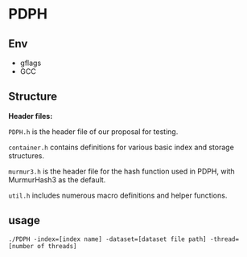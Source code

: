 # PDPH

## Env

- gflags
- GCC

## Structure

**Header files:**

`PDPH.h` is the header file of our proposal for testing.

`container.h` contains definitions for various basic index and storage structures.

`murmur3.h` is the header file for the hash function used in PDPH, with MurmurHash3 as the default.

`util.h` includes numerous macro definitions and helper functions.


## usage

```
./PDPH -index=[index name] -dataset=[dataset file path] -thread=[number of threads]
```

